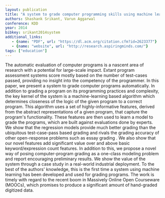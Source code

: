 ```yaml
---
layout: publication
title: "A system to grade computer programming skills using machine learning"
authors: Shashank Srikant, Varun Aggarwal
conference: KDD
year: 2014
bibkey: srikant2014system
additional_links:
   - {name: "PDF", url: "https://dl.acm.org/citation.cfm?id=2623377"}
   - {name: "website", url: "http://research.aspiringminds.com/"}
tags: ["education"]
---
```

The automatic evaluation of computer programs is a nascent area of research with a potential for large-scale impact. Extant program assessment systems score mostly based on the number of test-cases passed, providing no insight into the competency of the programmer. In this paper, we present a system to grade computer programs automatically. In addition to grading a program on its programming practices and complexity, the key kernel of the system is a machine-learning based algorithm which determines closeness of the logic of the given program to a correct program. This algorithm uses a set of highly-informative features, derived from the abstract representations of a given program, that capture the program's functionality. These features are then used to learn a model to grade the programs, which are built against evaluations done by experts. We show that the regression models provide much better grading than the ubiquitous test-case-pass based grading and rivals the grading accuracy of other open-response problems such as essay grading . We also show that our novel features add significant value over and above basic keyword/expression count features. In addition to this, we propose a novel way of posing computer-program grading as a one-class modeling problem and report encouraging preliminary results. We show the value of the system through a case study in a real-world industrial deployment. To the best of the authors' knowledge, this is the first time a system using machine learning has been developed and used for grading programs. The work is timely with regard to the recent boom in Massively Online Open Courseware (MOOCs), which promises to produce a significant amount of hand-graded digitized data.
